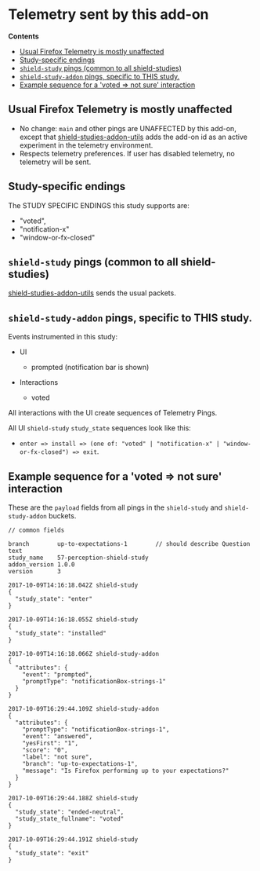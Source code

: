 # Telemetry sent by this add-on

<!-- START doctoc generated TOC please keep comment here to allow auto update -->

<!-- DON'T EDIT THIS SECTION, INSTEAD RE-RUN doctoc TO UPDATE -->

**Contents**

* [Usual Firefox Telemetry is mostly unaffected](#usual-firefox-telemetry-is-mostly-unaffected)
* [Study-specific endings](#study-specific-endings)
* [`shield-study` pings (common to all shield-studies)](#shield-study-pings-common-to-all-shield-studies)
* [`shield-study-addon` pings, specific to THIS study.](#shield-study-addon-pings-specific-to-this-study)
* [Example sequence for a 'voted => not sure' interaction](#example-sequence-for-a-voted--not-sure-interaction)

<!-- END doctoc generated TOC please keep comment here to allow auto update -->

## Usual Firefox Telemetry is mostly unaffected

* No change: `main` and other pings are UNAFFECTED by this add-on, except that [shield-studies-addon-utils](https://github.com/mozilla/shield-studies-addon-utils) adds the add-on id as an active experiment in the telemetry environment.
* Respects telemetry preferences. If user has disabled telemetry, no telemetry will be sent.

## Study-specific endings

The STUDY SPECIFIC ENDINGS this study supports are:

* "voted",
* "notification-x"
* "window-or-fx-closed"

## `shield-study` pings (common to all shield-studies)

[shield-studies-addon-utils](https://github.com/mozilla/shield-studies-addon-utils) sends the usual packets.

## `shield-study-addon` pings, specific to THIS study.

Events instrumented in this study:

* UI

  * prompted (notification bar is shown)

* Interactions
  * voted

All interactions with the UI create sequences of Telemetry Pings.

All UI `shield-study` `study_state` sequences look like this:

* `enter => install => (one of: "voted" | "notification-x" | "window-or-fx-closed") => exit`.

## Example sequence for a 'voted => not sure' interaction

These are the `payload` fields from all pings in the `shield-study` and `shield-study-addon` buckets.

```
// common fields

branch        up-to-expectations-1        // should describe Question text
study_name    57-perception-shield-study
addon_version 1.0.0
version       3

2017-10-09T14:16:18.042Z shield-study
{
  "study_state": "enter"
}

2017-10-09T14:16:18.055Z shield-study
{
  "study_state": "installed"
}

2017-10-09T14:16:18.066Z shield-study-addon
{
  "attributes": {
    "event": "prompted",
    "promptType": "notificationBox-strings-1"
  }
}

2017-10-09T16:29:44.109Z shield-study-addon
{
  "attributes": {
    "promptType": "notificationBox-strings-1",
    "event": "answered",
    "yesFirst": "1",
    "score": "0",
    "label": "not sure",
    "branch": "up-to-expectations-1",
    "message": "Is Firefox performing up to your expectations?"
  }
}

2017-10-09T16:29:44.188Z shield-study
{
  "study_state": "ended-neutral",
  "study_state_fullname": "voted"
}

2017-10-09T16:29:44.191Z shield-study
{
  "study_state": "exit"
}
```
